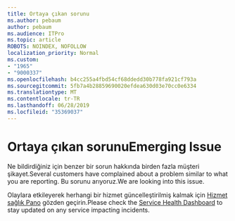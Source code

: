 ```yaml
---
title: Ortaya çıkan sorunu
ms.author: pebaum
author: pebaum
ms.audience: ITPro
ms.topic: article
ROBOTS: NOINDEX, NOFOLLOW
localization_priority: Normal
ms.custom:
- "1965"
- "9000337"
ms.openlocfilehash: b4cc255a4fbd54cf68ddedd30b778fa921cf793a
ms.sourcegitcommit: 5fb7a4b28859690020efdea630d03e70cc0e6334
ms.translationtype: MT
ms.contentlocale: tr-TR
ms.lasthandoff: 06/28/2019
ms.locfileid: "35369037"
---
```

# <a name="emerging-issue"></a><span data-ttu-id="5052a-102">Ortaya çıkan sorunu</span><span class="sxs-lookup"><span data-stu-id="5052a-102">Emerging Issue</span></span>

<span data-ttu-id="5052a-103">Ne bildirdiğiniz için benzer bir sorun hakkında birden fazla müşteri şikayet.</span><span class="sxs-lookup"><span data-stu-id="5052a-103">Several customers have complained about a problem similar to what you are reporting.</span></span> <span data-ttu-id="5052a-104">Bu sorunu arıyoruz.</span><span class="sxs-lookup"><span data-stu-id="5052a-104">We are looking into this issue.</span></span>

<span data-ttu-id="5052a-105">Olaylara etkileyerek herhangi bir hizmet güncelleştirilmiş kalmak için [Hizmet sağlık Pano](https://admin.microsoft.com/adminportal/home#/servicehealth) gözden geçirin.</span><span class="sxs-lookup"><span data-stu-id="5052a-105">Please check the [Service Health Dashboard](https://admin.microsoft.com/adminportal/home#/servicehealth) to stay updated on any service impacting incidents.</span></span>
